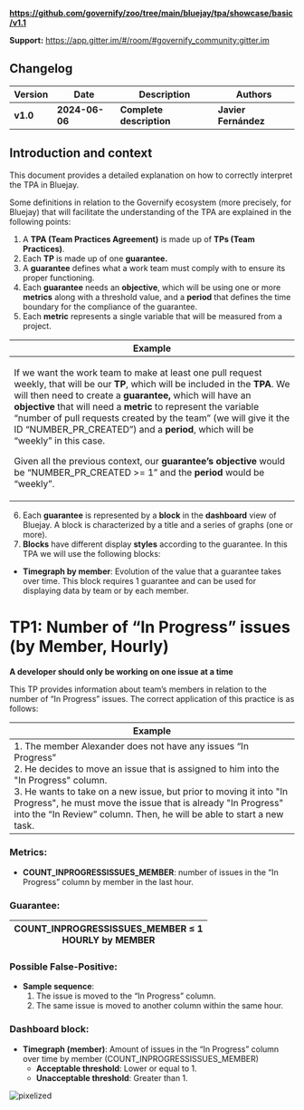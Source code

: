 **https://github.com/governify/zoo/tree/main/bluejay/tpa/showcase/basic/v1.1**

**Support:** <https://app.gitter.im/#/room/#governify_community:gitter.im>

## **Changelog**

|**Version**|**Date**|**Description**|**Authors**|
| - | - | - | - |
|**v1.0**|**2024-06-06**|**Complete description**|**Javier Fernández**|

## <a name="_page3_x72.00_y72.00"></a>**Introduction and context**

This document provides a detailed explanation on how to correctly interpret the TPA in Bluejay.

Some definitions in relation to the Governify ecosystem (more precisely, for Bluejay) that will facilitate the understanding of the TPA are explained in the following points:

1. A **TPA (Team Practices Agreement)** is made up of **TPs (Team Practices)**.
1. Each **TP** is made up of one **guarantee.**
1. A **guarantee** defines what a work team must comply with to ensure its proper functioning.
1. Each **guarantee** needs an **objective**, which will be using one or more **metrics** along with a threshold value, and a **period** that defines the time boundary for the compliance of the guarantee.
1. Each **metric** represents a single variable that will be measured from a project.



|**Example**|
| - |
|<p>If we want the work team to make at least one pull request weekly, that will be our **TP**, which will be included in the **TPA**. We will then need to create a **guarantee,** which will have an **objective** that will need a **metric** to represent the variable “number of pull requests created by the team” (we will give it the ID “NUMBER\_PR\_CREATED”) and a **period**, which will be “weekly” in this case.</p><p>Given all the previous context, our **guarantee’s objective** would be “NUMBER\_PR\_CREATED >= 1” and the **period** would be “weekly”.</p>|



6. Each **guarantee** is represented by a **block** in the **dashboard** view of Bluejay. A block is characterized by a title and a series of graphs (one or more).
6. **Blocks** have different display **styles** according to the guarantee. In this TPA we will use the following blocks:
- **Timegraph by member**: Evolution of the value that a guarantee takes over time. This block requires 1 guarantee and can be used for displaying data by team or by each member.

# **TP1: Number of “In Progress” issues (by Member, Hourly)**

**A developer should only be working on one issue at a time**

This TP provides information about team’s members in relation to the number of “In Progress” issues. The correct application of this practice is as follows:

|**Example**|
| - |
|1. The member Alexander does not have any issues “In Progress” <br>2. He decides to move an issue that is assigned to him into the "In Progress" column. <br>3. He wants to take on a new issue, but prior to moving it into "In Progress", he must move the issue that is already "In Progress" into the “In Review” column. Then, he will be able to start a new task.|

### **Metrics:**

- **COUNT_INPROGRESSISSUES_MEMBER**: number of issues in the “In Progress” column by member in the last hour.

### **Guarantee:**

| COUNT_INPROGRESSISSUES_MEMBER ≤ 1 <br>HOURLY by MEMBER|
| - |

### Possible False-Positive:

- **Sample sequence**:
  1. The issue is moved to the “In Progress” column.
  2. The same issue is moved to another column within the same hour.

### Dashboard block:

- **Timegraph (member)**: Amount of issues in the “In Progress” column over time by member (COUNT_INPROGRESSISSUES_MEMBER)
  - **Acceptable threshold**: Lower or equal to 1.
  - **Unacceptable threshold**: Greater than 1.

![pixelized](https://github.com/governify/zoo/assets/100673872/4876a7e1-265b-4134-a25c-6a07f3ae7fb4)


